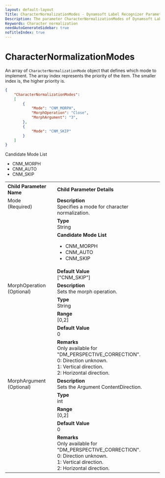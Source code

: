 ```yaml
---
layout: default-layout
Title: CharacterNormalizationModes - Dynamsoft Label Recognizer Parameters
Description: The parameter CharacterNormalizationModes of Dynamsoft Label Recognizer defines how to normalize the characters.
Keywords: Character normalization
needAutoGenerateSidebar: true
noTitleIndex: true
---
```


# CharacterNormalizationModes

An array of `CharacterNormalizationMode` object that defines which mode to implement. The array index represents the priority of the item. The smaller index is, the higher priority is.

```json
{
    "CharacterNormalizationModes": 
    [
        {
            "Mode": "CNM_MORPH",
            "MorphOperation": "Close",
            "MorphArgument": "3",
        },
        {
            "Mode": "CNM_SKIP"
        }
    ]
}
```

Candidate Mode List

- CNM_MORPH
- CNM_AUTO
- CNM_SKIP

<table style = "text-align:left">
    <tr>
        <th>Child Parameter Name</th>
        <th>Child Parameter Details</th>
    </tr>
    <tr>
        <td rowspan = "4" style="vertical-align:text-top">Mode<br>(Required)</td>
        <td><b>Description</b><br>
            Specifies a mode for character normalization.
        </td>
    </tr>
    <tr>
        <td><b>Type</b><br>
            String
        </td>
    </tr>
    <tr>
        <td><b>Candidate Mode List</b><br>
            <ul>
                <li>CNM_MORPH</li>
                <li>CNM_AUTO</li>
                <li>CNM_SKIP</li>
            </ul>
        </td>
    </tr>
    <tr>
        <td><b>Default Value</b><br>
            ["CNM_SKIP"]
        </td>
    </tr>
    <tr>
        <td rowspan = "5" style="vertical-align:text-top">MorphOperation<br>(Optional)</td>
        <td><b>Description</b><br>
            Sets the morph operation.
        </td>
    </tr>
    <tr>
        <td><b>Type</b><br>
            String
        </td>
    </tr>
    <tr>
        <td><b>Range</b><br>
            [0,2]
        </td>
    </tr>
    <tr>
        <td><b>Default Value</b><br>
            0
        </td>
    </tr>
    <tr>
        <td><b>Remarks</b><br>
            Only available for "DM_PERSPECTIVE_CORRECTION".<br>
            0: Direction unknown.<br>
            1: Vertical direction.<br>
            2: Horizontal direction.
        </td>
    </tr>
    <tr>
        <td rowspan = "5" style="vertical-align:text-top">MorphArgument<br>(Optional)</td>
        <td><b>Description</b><br>
            Sets the Argument ContentDirection.
        </td>
    </tr>
    <tr>
        <td><b>Type</b><br>
            int
        </td>
    </tr>
    <tr>
        <td><b>Range</b><br>
            [0,2]
        </td>
    </tr>
    <tr>
        <td><b>Default Value</b><br>
            0
        </td>
    </tr>
    <tr>
        <td><b>Remarks</b><br>
            Only available for "DM_PERSPECTIVE_CORRECTION".<br>
            0: Direction unknown.<br>
            1: Vertical direction.<br>
            2: Horizontal direction.
        </td>
    </tr>
</table>
